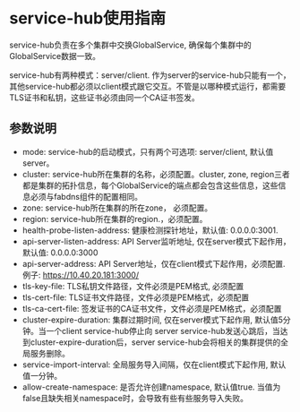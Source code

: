 # service-hub使用指南

service-hub负责在多个集群中交换GlobalService, 确保每个集群中的GlobalService数据一致。

service-hub有两种模式：server/client. 作为server的service-hub只能有一个，其他service-hub都必须以client模式跟它交互。不管是以哪种模式运行，都需要TLS证书和私钥，这些证书必须由同一个CA证书签发。

## 参数说明

* mode: service-hub的启动模式，只有两个可选项: server/client, 默认值server。
* cluster: service-hub所在集群的名称，必须配置。cluster, zone, region三者都是集群的拓扑信息，每个GlobalService的端点都会包含这些信息，这些信息必须与fabdns组件的配置相同。
* zone: service-hub所在集群的所在zone， 必须配置。
* region: service-hub所在集群的region.，必须配置。
* health-probe-listen-address: 健康检测探针地址，默认值: 0.0.0.0:3001. 
* api-server-listen-address: API Server监听地址, 仅在server模式下起作用， 默认值: 0.0.0.0:3000
* api-server-address: API Server地址，仅在client模式下起作用，必须配置. 例子: https://10.40.20.181:3000/
* tls-key-file: TLS私钥文件路径，文件必须是PEM格式, 必须配置
* tls-cert-file: TLS证书文件路径，文件必须是PEM格式，必须配置
* tls-ca-cert-file: 签发证书的CA证书文件，文件必须是PEM格式，必须配置
* cluster-expire-duration: 集群过期时间, 仅在server模式下起作用, 默认值5分钟。当一个client service-hub停止向 server service-hub发送心跳后，当达到cluster-expire-duration后，server service-hub会将相关的集群提供的全局服务删除。
* service-import-interval: 全局服务导入间隔，仅在client模式下起作用, 默认值一分钟。
* allow-create-namespace: 是否允许创建namespace, 默认值true. 当值为false且缺失相关namespace时，会导致有些有些服务导入失败。